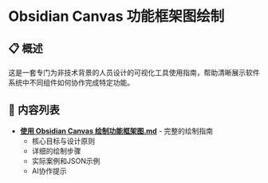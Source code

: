 # Obsidian Canvas 功能框架图绘制

## 📋 概述

这是一套专门为非技术背景的人员设计的可视化工具使用指南，帮助清晰展示软件系统中不同组件如何协作完成特定功能。

## 📁 内容列表

- **[使用 Obsidian Canvas 绘制功能框架图.md](./使用%20Obsidian%20Canvas%20绘制功能框架图.md)** - 完整的绘制指南
  - 核心目标与设计原则
  - 详细的绘制步骤
  - 实际案例和JSON示例
  - AI协作提示
